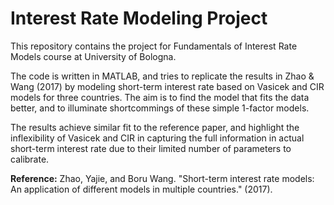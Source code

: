 # Interest Rate Modeling Project

This repository contains the project for Fundamentals of Interest Rate Models course at University of Bologna.

The code is written in MATLAB, and tries to replicate the results in Zhao & Wang (2017) by modeling short-term interest rate based on Vasicek and CIR models for three countries. The aim is to find the model that fits the data better, and to illuminate shortcommings of these simple 1-factor models.

The results achieve similar fit to the reference paper, and highlight the inflexibility of Vasicek and CIR in capturing the full information in actual short-term interest rate due to their limited number of parameters to calibrate.

**Reference:** 
Zhao, Yajie, and Boru Wang. "Short-term interest rate models: An application of different models in multiple countries." (2017).
